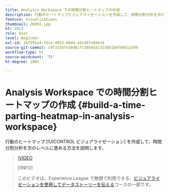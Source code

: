 ```yaml
---
title: Analysis Workspace での時間分割ヒートマップの作成
description: 行動のヒートマップビジュアライゼーションを作成して、時間分割分析を次のレベルに進める方法を説明します。
feature: Visualizations
thumbnail: 26991.jpg
kt: 2813
role: User
level: Beginner
exl-id: 1bf591a4-fdce-4053-80d4-a9cd87e04ec6
source-git-commit: c9f3316fe30d6cfc505dd2c3238b1b6f0661a709
workflow-type: ht
source-wordcount: '75'
ht-degree: 100%

---
```


# Analysis Workspace での時間分割ヒートマップの作成 {#build-a-time-parting-heatmap-in-analysis-workspace}

行動のヒートマップ [!UICONTROL ビジュアライゼーション] を作成して、時間分割分析を次のレベルに進める方法を説明します。

>[!VIDEO](https://video.tv.adobe.com/v/26991/?quality=12)

>[!INFO]
>
> このビデオは、Experience League で無償で利用できる、[ビジュアライゼーションを使用してデータストーリーを伝える](https://experienceleague.adobe.com/?recommended=Analytics-U-1-2021.1.visualizations&amp;lang=ja)コースの一部です。

